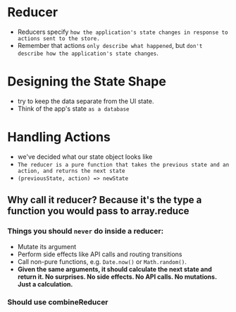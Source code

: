 # Reducer
- Reducers specify `how the application's state changes in response to actions sent to the store. `
- Remember that actions `only describe what happened`, but `don't describe how the application's state changes`.
# Designing the State Shape
- try to keep the data separate from the UI state.
- Think of the app's state `as a database`
# Handling Actions 
- we've decided what our state object looks like
- `The reducer is a pure function that takes the previous state and an action, and returns the next state`
- `(previousState, action) => newState`
## Why call it reducer? Because it's the type a function you would pass to array.reduce
### Things you should `never` do inside a reducer:
- Mutate its argument
- Perform side effects like API calls and routing transitions
- Call non-pure functions, e.g. `Date.now()` or `Math.random()`.
- **Given the same arguments, it should calculate the next state and return it. No surprises. No side effects. No API calls. No mutations. Just a calculation.**
### Should use combineReducer

